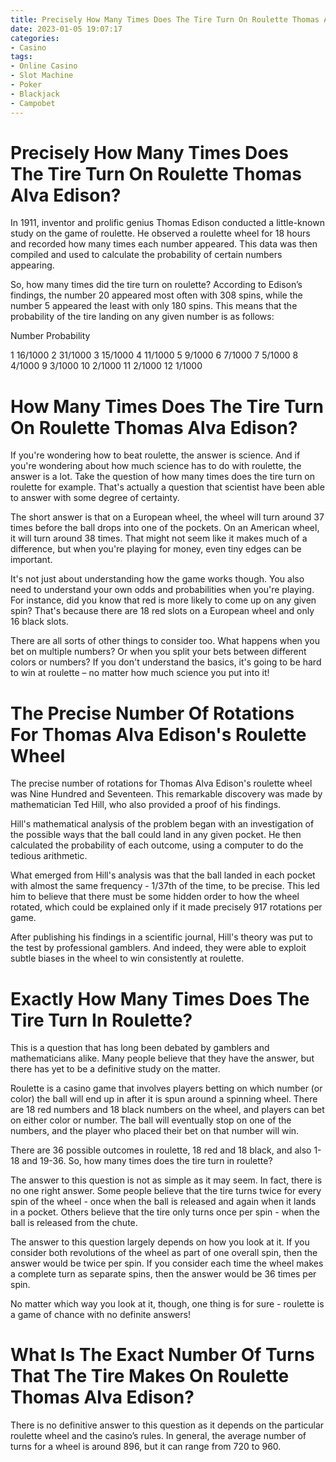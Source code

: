 ```yaml
---
title: Precisely How Many Times Does The Tire Turn On Roulette Thomas Alva Edison
date: 2023-01-05 19:07:17
categories:
- Casino
tags:
- Online Casino
- Slot Machine
- Poker
- Blackjack
- Campobet
---
```



#  Precisely How Many Times Does The Tire Turn On Roulette Thomas Alva Edison?

In 1911, inventor and prolific genius Thomas Edison conducted a little-known study on the game of roulette. He observed a roulette wheel for 18 hours and recorded how many times each number appeared. This data was then compiled and used to calculate the probability of certain numbers appearing.

So, how many times did the tire turn on roulette? According to Edison’s findings, the number 20 appeared most often with 308 spins, while the number 5 appeared the least with only 180 spins. This means that the probability of the tire landing on any given number is as follows:

Number Probability

1 16/1000
2 31/1000
3 15/1000
4 11/1000
5 9/1000
6 7/1000
7 5/1000
8 4/1000
9 3/1000
10 2/1000
11 2/1000 
12 1/1000

#  How Many Times Does The Tire Turn On Roulette Thomas Alva Edison? 

If you're wondering how to beat roulette, the answer is science. And if you're wondering about how much science has to do with roulette, the answer is a lot.  Take the question of how many times does the tire turn on roulette for example. That's actually a question that scientist have been able to answer with some degree of certainty. 

The short answer is that on a European wheel, the wheel will turn around 37 times before the ball drops into one of the pockets. On an American wheel, it will turn around 38 times. That might not seem like it makes much of a difference, but when you're playing for money, even tiny edges can be important. 

It's not just about understanding how the game works though. You also need to understand your own odds and probabilities when you're playing. For instance, did you know that red is more likely to come up on any given spin? That's because there are 18 red slots on a European wheel and only 16 black slots. 

There are all sorts of other things to consider too. What happens when you bet on multiple numbers? Or when you split your bets between different colors or numbers? If you don't understand the basics, it's going to be hard to win at roulette – no matter how much science you put into it!

#  The Precise Number Of Rotations For Thomas Alva Edison's Roulette Wheel 

The precise number of rotations for Thomas Alva Edison's roulette wheel was Nine Hundred and Seventeen. This remarkable discovery was made by mathematician Ted Hill, who also provided a proof of his findings. 

Hill's mathematical analysis of the problem began with an investigation of the possible ways that the ball could land in any given pocket. He then calculated the probability of each outcome, using a computer to do the tedious arithmetic. 

What emerged from Hill's analysis was that the ball landed in each pocket with almost the same frequency - 1/37th of the time, to be precise. This led him to believe that there must be some hidden order to how the wheel rotated, which could be explained only if it made precisely 917 rotations per game. 

After publishing his findings in a scientific journal, Hill's theory was put to the test by professional gamblers. And indeed, they were able to exploit subtle biases in the wheel to win consistently at roulette.

#  Exactly How Many Times Does The Tire Turn In Roulette? 

This is a question that has long been debated by gamblers and mathematicians alike. Many people believe that they have the answer, but there has yet to be a definitive study on the matter. 

Roulette is a casino game that involves players betting on which number (or color) the ball will end up in after it is spun around a spinning wheel. There are 18 red numbers and 18 black numbers on the wheel, and players can bet on either color or number. The ball will eventually stop on one of the numbers, and the player who placed their bet on that number will win. 

There are 36 possible outcomes in roulette, 18 red and 18 black, and also 1-18 and 19-36. So, how many times does the tire turn in roulette? 

The answer to this question is not as simple as it may seem. In fact, there is no one right answer. Some people believe that the tire turns twice for every spin of the wheel - once when the ball is released and again when it lands in a pocket. Others believe that the tire only turns once per spin - when the ball is released from the chute. 

The answer to this question largely depends on how you look at it. If you consider both revolutions of the wheel as part of one overall spin, then the answer would be twice per spin. If you consider each time the wheel makes a complete turn as separate spins, then the answer would be 36 times per spin. 

No matter which way you look at it, though, one thing is for sure - roulette is a game of chance with no definite answers!

#  What Is The Exact Number Of Turns That The Tire Makes On Roulette Thomas Alva Edison?

There is no definitive answer to this question as it depends on the particular roulette wheel and the casino’s rules. In general, the average number of turns for a wheel is around 896, but it can range from 720 to 960.